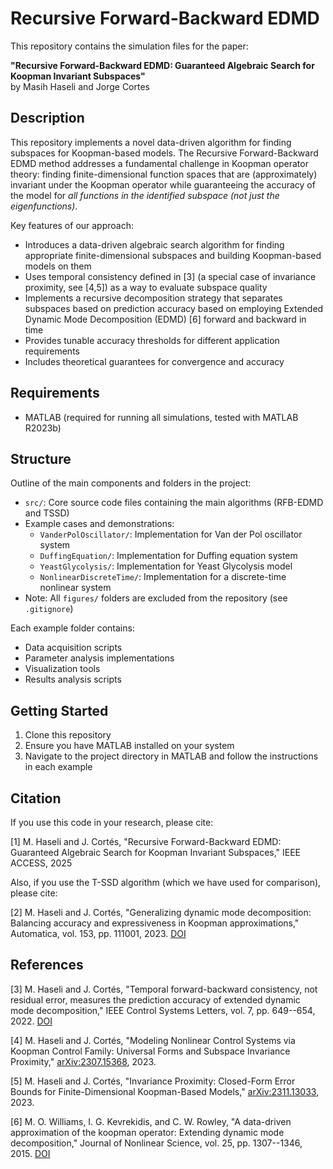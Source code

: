 # Recursive Forward-Backward EDMD

This repository contains the simulation files for the paper:

**"Recursive Forward-Backward EDMD: Guaranteed Algebraic Search for Koopman Invariant Subspaces"**  
by Masih Haseli and Jorge Cortes

## Description

This repository implements a novel data-driven algorithm for finding subspaces for Koopman-based models. The Recursive Forward-Backward EDMD method addresses a fundamental challenge in Koopman operator theory: finding finite-dimensional function spaces that are (approximately) invariant under the Koopman operator while guaranteeing the accuracy of the model for *all functions in the identified subspace (not just the eigenfunctions)*.

Key features of our approach:

- Introduces a data-driven algebraic search algorithm for finding appropriate finite-dimensional subspaces and building Koopman-based models on them
- Uses temporal consistency defined in [3] (a special case of invariance proximity, see [4,5]) as a way to evaluate subspace quality
- Implements a recursive decomposition strategy that separates subspaces based on prediction accuracy based on employing Extended Dynamic Mode Decomposition (EDMD) [6] forward and backward in time
- Provides tunable accuracy thresholds for different application requirements
- Includes theoretical guarantees for convergence and accuracy

## Requirements

- MATLAB (required for running all simulations, tested with MATLAB R2023b)

## Structure

Outline of the main components and folders in the project:

- `src/`: Core source code files containing the main algorithms (RFB-EDMD and TSSD)
- Example cases and demonstrations:
  - `VanderPolOscillator/`: Implementation for Van der Pol oscillator system
  - `DuffingEquation/`: Implementation for Duffing equation system
  - `YeastGlycolysis/`: Implementation for Yeast Glycolysis model
  - `NonlinearDiscreteTime/`: Implementation for a discrete-time nonlinear system
- Note: All `figures/` folders are excluded from the repository (see `.gitignore`)

Each example folder contains:

- Data acquisition scripts
- Parameter analysis implementations
- Visualization tools
- Results analysis scripts

## Getting Started

1. Clone this repository
2. Ensure you have MATLAB installed on your system
3. Navigate to the project directory in MATLAB and follow the instructions in each example

## Citation

If you use this code in your research, please cite:

[1] M. Haseli and J. Cortés, "Recursive Forward-Backward EDMD: Guaranteed Algebraic Search for Koopman Invariant Subspaces," IEEE ACCESS, 2025

Also, if you use the T-SSD algorithm (which we have used for comparison), please cite:

[2] M. Haseli and J. Cortés, "Generalizing dynamic mode decomposition: Balancing accuracy and expressiveness in Koopman approximations," Automatica, vol. 153, pp. 111001, 2023. [DOI](https://doi.org/10.1016/j.automatica.2023.111001)

## References

[3] M. Haseli and J. Cortés, "Temporal forward-backward consistency, not residual error, measures the prediction accuracy of extended dynamic mode decomposition," IEEE Control Systems Letters, vol. 7, pp. 649--654, 2022. [DOI](https://doi.org/10.1109/LCSYS.2022.3214476)

[4] M. Haseli and J. Cortés, "Modeling Nonlinear Control Systems via Koopman Control Family: Universal Forms and Subspace Invariance Proximity," [arXiv:2307.15368](https://arxiv.org/abs/2307.15368), 2023.

[5] M. Haseli and J. Cortés, "Invariance Proximity: Closed-Form Error Bounds for Finite-Dimensional Koopman-Based Models," [arXiv:2311.13033](https://arxiv.org/abs/2311.13033), 2023.

[6] M. O. Williams, I. G. Kevrekidis, and C. W. Rowley, "A data-driven approximation of the koopman operator: Extending dynamic mode decomposition," Journal of Nonlinear Science, vol. 25, pp. 1307--1346, 2015. [DOI](https://doi.org/10.1007/s00332-015-9258-5)
